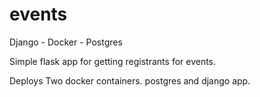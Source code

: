 # events

Django - Docker - Postgres

Simple flask app for getting registrants for events.

Deploys Two docker containers. postgres and django app.
